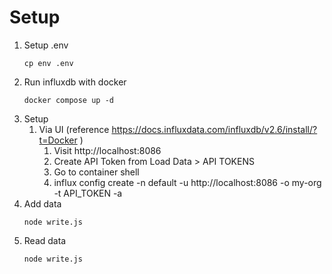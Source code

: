# Setup
1. Setup .env
   ```
   cp env .env
   ```
2. Run influxdb with docker
   ```
   docker compose up -d
   ```
3. Setup
   1. Via UI (reference https://docs.influxdata.com/influxdb/v2.6/install/?t=Docker )
      1. Visit http://localhost:8086
      2. Create API Token from Load Data > API TOKENS
      3. Go to container shell
      4. influx config create -n default -u http://localhost:8086 -o my-org -t API_TOKEN -a
4. Add data
   ```
   node write.js
   ```
5. Read data 
   ```
   node write.js
   ```
